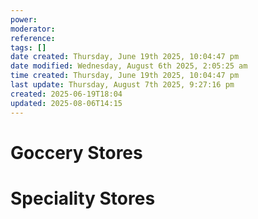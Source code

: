 ```yaml
---
power: 
moderator: 
reference: 
tags: []
date created: Thursday, June 19th 2025, 10:04:47 pm
date modified: Wednesday, August 6th 2025, 2:05:25 am
time created: Thursday, June 19th 2025, 10:04:47 pm
last update: Thursday, August 7th 2025, 9:27:16 pm
created: 2025-06-19T18:04
updated: 2025-08-06T14:15
---
```

# Goccery Stores

# Speciality Stores
